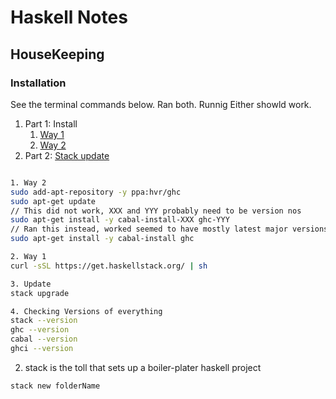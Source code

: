 # Haskell Notes

## HouseKeeping

### Installation

See the terminal commands below. Ran both. Runnig Either showld work.

1. Part 1: Install
   1. [Way 1](https://www.haskell.org/downloads/linux/)
   2. [Way 2](https://docs.haskellstack.org/en/stable/install_and_upgrade/)
2. Part 2: [Stack update](https://docs.haskellstack.org/en/stable/install_and_upgrade/#ubuntu)

```bash

1. Way 2
sudo add-apt-repository -y ppa:hvr/ghc
sudo apt-get update
// This did not work, XXX and YYY probably need to be version nos
sudo apt-get install -y cabal-install-XXX ghc-YYY
// Ran this instead, worked seemed to have mostly latest major versions. Not the latest minor and patches though
sudo apt-get install -y cabal-install ghc

2. Way 1
curl -sSL https://get.haskellstack.org/ | sh

3. Update
stack upgrade

4. Checking Versions of everything
stack --version
ghc --version
cabal --version
ghci --version

```

2. stack is the toll that sets up a boiler-plater haskell project

```bash
stack new folderName
```
